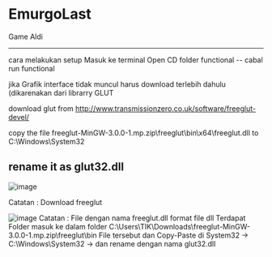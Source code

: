 # EmurgoLast
 Game Aldi

----------
cara melakukan setup 
Masuk ke terminal Open CD folder functional
-- cabal run functional

jika Grafik interface tidak muncul harus download terlebih dahulu (dikarenakan dari librarry GLUT

download glut from http://www.transmissionzero.co.uk/software/freeglut-devel/

copy the file freeglut-MinGW-3.0.0-1.mp.zip\freeglut\bin\x64\freeglut.dll to C:\Windows\System32

rename it as glut32.dll
-----------
![image](https://user-images.githubusercontent.com/38272712/196624813-e31dc3b1-496d-4be0-8c49-d8ac04eb7778.png)

Catatan : Download freeglut



![image](https://user-images.githubusercontent.com/38272712/196624674-1724e5b0-8ba4-4cf0-a34e-f4e2168a9ae6.png)
Catatan : File dengan nama freeglut.dll format file dll Terdapat Folder masuk ke dalam folder C:\Users\TIK\Downloads\freeglut-MinGW-3.0.0-1.mp.zip\freeglut\bin
File tersebut dan Copy-Paste di System32 -> C:\Windows\System32 -> dan rename dengan nama glut32.dll


